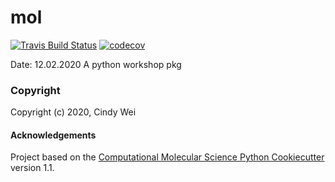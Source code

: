 mol
==============================
[//]: # (Badges)
[![Travis Build Status](https://travis-ci.com/REPLACE_WITH_OWNER_ACCOUNT/mol.svg?branch=master)](https://travis-ci.com/REPLACE_WITH_OWNER_ACCOUNT/mol)
[![codecov](https://codecov.io/gh/REPLACE_WITH_OWNER_ACCOUNT/mol/branch/master/graph/badge.svg)](https://codecov.io/gh/REPLACE_WITH_OWNER_ACCOUNT/mol/branch/master)

Date: 12.02.2020
A python workshop pkg

### Copyright

Copyright (c) 2020, Cindy Wei


#### Acknowledgements
 
Project based on the 
[Computational Molecular Science Python Cookiecutter](https://github.com/molssi/cookiecutter-cms) version 1.1.
